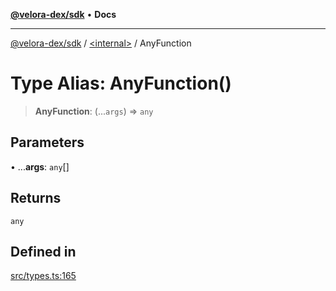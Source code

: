 [**@velora-dex/sdk**](../../README.md) • **Docs**

***

[@velora-dex/sdk](../../globals.md) / [\<internal\>](../README.md) / AnyFunction

# Type Alias: AnyFunction()

> **AnyFunction**: (...`args`) => `any`

## Parameters

• ...**args**: `any`[]

## Returns

`any`

## Defined in

[src/types.ts:165](https://github.com/VeloraDEX/paraswap-sdk/blob/feat/velora/src/types.ts#L165)
